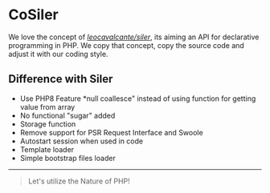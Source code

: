 # CoSiler

We love the concept of [*leocavalcante/siler*](https://github.com/leocavalcante/siler), its aiming an API for declarative programming in PHP.
We copy that concept, copy the source code and adjust it with our coding style.

## Difference with Siler

- Use PHP8 Feature *null coallesce" instead of using function for getting value from array
- No functional "sugar" added
- Storage function
- Remove support for PSR Request Interface and Swoole
- Autostart session when used in code
- Template loader
- Simple bootstrap files loader

---

> Let's utilize the Nature of PHP!